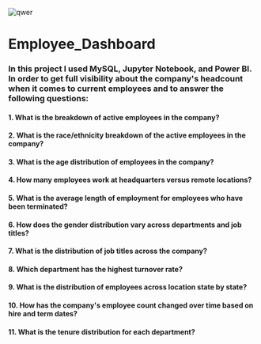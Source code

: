 ![qwer](https://github.com/ahmed-ali11/employee_project/assets/153124099/a3f248f7-76da-468c-94da-6f7ef943b5f9)
# Employee_Dashboard
### In this project I used MySQL, Jupyter Notebook, and Power BI. In order to get full visibility about the company's headcount when it comes to current employees and to answer the following questions:
#### 1. What is the breakdown of active employees in the company?
#### 2. What is the race/ethnicity breakdown of the active employees in the company?
#### 3. What is the age distribution of employees in the company?
#### 4. How many employees work at headquarters versus remote locations?
#### 5. What is the average length of employment for employees who have been terminated?
#### 6. How does the gender distribution vary across departments and job titles?
#### 7. What is the distribution of job titles across the company?
#### 8. Which department has the highest turnover rate?
#### 9. What is the distribution of employees across location state by state?
#### 10. How has the company's employee count changed over time based on hire and term dates?
#### 11. What is the tenure distribution for each department?


